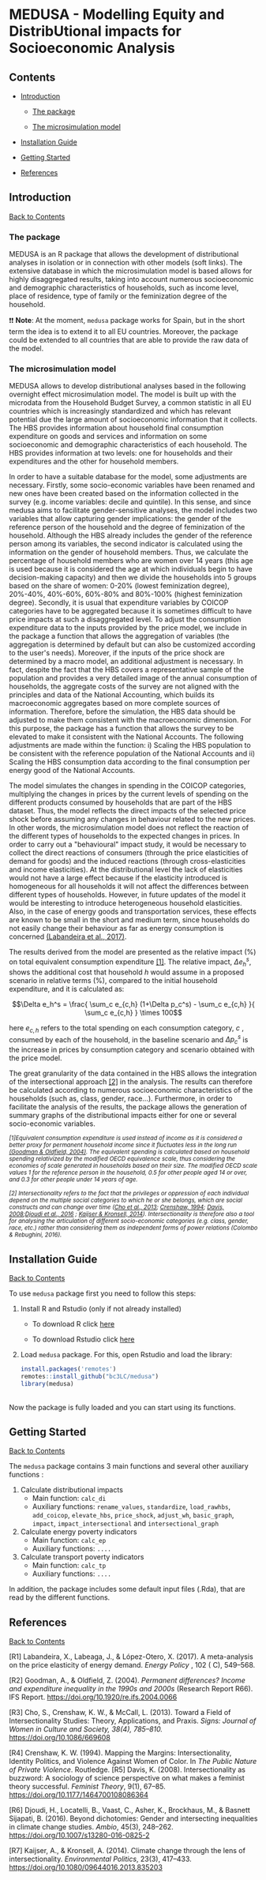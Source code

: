 # MEDUSA - Modelling Equity and DistribUtional impacts for Socioeconomic Analysis

## <a name="contents"></a>Contents

<!-- ------------------------>

<!-- ------------------------>

-   [Introduction](#introduction)

	-   [The package](#pkg)

    -   [The microsimulation model](#ms-model)

-   [Installation Guide](#installation-guide)

-   [Getting Started](#get-started)

-   [References](#references)

<!-- ------------------------>

<!-- ------------------------>

## <a name="introduction"></a>Introduction

<!-- ------------------------>

<!-- ------------------------>

[Back to Contents](#contents)

### <a name="pkg"></a>The package

MEDUSA is an R package that allows the development of distributional analyses in isolation or in connection with other models (soft links). The extensive database in which the microsimulation model is based allows for highly disaggregated results, taking into account numerous socioeconomic and demographic characteristics of households, such as income level, place of residence, type of family or the  feminization degree of the household. 

:exclamation::exclamation: **Note**: At the moment, `medusa` package works for Spain, but in the short term the idea is to extend it to all EU countries. Moreover, the package could be extended to all countries that are able to provide the raw data of the model.

### <a name="ms-model"></a>The microsimulation model

MEDUSA allows to develop distributional analyses based in the
following overnight effect microsimulation model. The model is built up with the microdata from the Household Budget Survey, a common statistic in all EU countries which is increasingly standardized and which has relevant potential due the large amount of socioeconomic information that it collects. The HBS provides information about household final consumption expenditure on goods and services and information on some socioeconomic and demographic characteristics of each household. The HBS provides information at two levels: one for households and their expenditures and the other for household members. 

In order to have a suitable database for the model, some adjustments are necessary. Firstly, some socio-economic variables have been renamed and new ones have been created based on the information collected in the survey (e.g. income variables: decile and quintile). In this sense, and since medusa aims to facilitate gender-sensitive analyses, the model includes two variables that allow capturing gender implications: the gender of the reference person of the household and the degree of feminization of the household. Although the HBS already includes the gender of the reference person among its variables, the second indicator is calculated using the information on the gender of household members. Thus, we calculate the percentage of household members who are women over 14 years (this age is used because it is considered the age at which individuals begin to have decision-making capacity) and then we divide the households into 5 groups based on the share of women: 0-20% (lowest feminization degree), 20%-40%, 40%-60%, 60%-80% and 80%-100% (highest feminization degree). Secondly, it is usual that expenditure variables by COICOP categories have to be aggregated because it is sometimes difficult to have price impacts at such a disaggregated level. To adjust the consumption expenditure data to the inputs provided by the price model, we include in the package a function that allows the aggregation of variables (the aggregation is determined by default but can also be customized according to the user's needs). Moreover, if the inputs of the price shock are determined by a macro model, an additional adjustment is necessary. In fact, despite the fact that the HBS covers a representative sample of the population and provides a very detailed image of the annual consumption of households, the aggregate costs of the survey are not aligned with the principles and data of the National Accounting, which builds its macroeconomic aggregates based on more complete sources of information. Therefore, before the simulation, the HBS data should be adjusted to make them consistent with the macroeconomic dimension. For this purpose, the package has a function that allows the survey to be elevated to make it consistent with the National Accounts. The following adjustments are made within the function: i) Scaling the HBS population to be consistent with the reference population of the National Accounts and ii) Scaling the HBS consumption data according to the final consumption per energy good of the National Accounts.

The model simulates the changes in spending in the COICOP categories, multiplying the changes in prices by the current levels of spending on the different products consumed by households that are part of the HBS dataset. Thus, the model reflects the direct impacts of the selected price shock before assuming any changes in behaviour related to the new prices. In other words, the microsimulation model does not reflect the reaction of the different types of households to the expected changes in prices. In order to carry out a "behavioural" impact study, it would be necessary to collect the direct reactions of consumers (through the price elasticities of demand for goods) and the induced reactions (through cross-elasticities and income elasticities). At the distributional level the lack of elasticities would not have a large effect because if the elasticity introduced is homogeneous for all households it will not affect the differences between different types of households. However, in future updates of the model it would be interesting to introduce heterogeneous household elasticities. Also, in the case of energy goods and transportation services, these effects are known to be small in the short and medium term, since households do not easily change their behaviour as far as energy consumption is concerned [(Labandeira et al., 2017)](#R1).

The results derived from the model are presented as the relative impact (%) on total equivalent consumption expenditure [[1]](#1). The relative impact, $\Delta e_h^s$, shows the additional cost that household <i> h</i> would assume in a proposed scenario  in relative terms (%), compared to the initial household expenditure, and it is calculated as:

$$\Delta e_h^s = \frac{ \sum_c e_{c,h} (1+\Delta p_c^s) - \sum_c e_{c,h} }{ \sum_c e_{c,h} } \times 100$$

here $e_{c,h}$ refers to the total spending on each consumption category, <i> c</i> ,  consumed by each of the household, in the baseline scenario and $\Delta p_c^s$ is the increase in prices by consumption category and scenario obtained with the price model.

The great granularity of the data contained in the HBS allows the integration of the intersectional approach [[2]](#2) in the analysis. The results can therefore be calculated according to numerous socioeconomic characteristics of the households (such as, class, gender, race…). Furthermore, in order to facilitate the analysis of the results, the package allows the generation of summary graphs of the distributional impacts either for one or several socio-economic variables.

<small><i> <a name="1">[1]</a>Equivalent consumption expenditure is used instead of income as it is considered a better proxy for permanent household income since it fluctuates less in the long run [(Goodman & Oldfield, 2004)](#R2). The equivalent spending is calculated based on household spending relativized by the modified OECD equivalence scale, thus considering the economies of scale generated in households based on their size. The modified OECD scale values 1 for the reference person in the household, 0.5 for other people aged 14 or over, and 0.3 for other people under 14 years of age.</i></small>

<small><i> <a name="2">[2]</a> Intersectionality refers to the fact that the privileges or oppression of each individual depend on the multiple social categories to which he or she belongs, which are social constructs and can change over time  ([Cho et al., 2013](#R3); [Crenshaw, 1994](#R4); [Davis, 2008](#R5);[Djoudi et al., 2016](#R6) ; [Kaijser & Kronsell, 2014](#R7)). Intersectionality is therefore also a tool for analysing the articulation of different socio-economic categories (e.g. class, gender, race, etc.) rather than considering them as independent forms of power relations (Colombo & Rebughini, 2016).</i></small>


## <a name="installation-guide"></a>Installation Guide

<!-- ------------------------>

<!-- ------------------------>

[Back to Contents](#contents)

To use `medusa` package first you need to follow this steps:

1.  Install R and Rstudio (only if not already installed)

    -   To download R click [here](https://www.r-project.org/)

    -  To download Rstudio click [here](https://www.rstudio.com/)

2.  Load `medusa` package. For this, open Rstudio and load the library:
    
    ``` r
    install.packages('remotes')
    remotes::install_github("bc3LC/medusa")
    library(medusa)
    ```
<br>
Now  the package is fully loaded and you can start using its functions.
<br>

## <a name="get-started"></a>Getting Started

<!-- ------------------------>

<!-- ------------------------>

[Back to Contents](#contents)

The `medusa` package  contains 3 main functions and several other auxiliary functions :

1. Calculate distributional impacts 
	- Main function: `calc_di`
	- Auxiliary functions: `rename_values`, `standardize`, `load_rawhbs`, `add_coicop`, `elevate_hbs`, `price_shock`, `adjust_wh`, `basic_graph`, `impact`, `impact_intersectional` and `intersectional_graph`
2. Calculate energy poverty indicators
	- Main function: `calc_ep`
	- Auxiliary functions: `....`
3. Calculate transport poverty indicators
	- Main function: `calc_tp`
	- Auxiliary functions: `....`


In addition, the package includes some default input files (.Rda), that are read by the different functions. 

## <a name="references"></a>References

<!-- ------------------------>

<!-- ------------------------>

[Back to Contents](#contents)

<a name="R1">[R1]</a> Labandeira, X., Labeaga, J., & López-Otero, X. (2017). A meta-analysis on the price elasticity of energy demand. <i>Energy Policy</i> , 102 ( C), 549–568.

<a name="R2">[R2]</a>  Goodman, A., & Oldfield, Z. (2004). <i> Permanent differences? Income and expenditure inequality in the 1990s and 2000s </i> (Research Report R66). IFS Report. https://doi.org/10.1920/re.ifs.2004.0066

<a name="R3">[R3]</a>  Cho, S., Crenshaw, K. W., & McCall, L. (2013). Toward a Field of Intersectionality Studies: Theory, Applications, and Praxis. <i> Signs: Journal of Women in Culture and Society, 38(4), 785–810.</i>  https://doi.org/10.1086/669608

<a name="R4">[R4]</a> Crenshaw, K. W. (1994). Mapping the Margins: Intersectionality, Identity Politics, and Violence Against Women of Color. In <i> The Public Nature of Private Violence</i>. Routledge.
<a name="R5">[R5]</a> Davis, K. (2008). Intersectionality as buzzword: A sociology of science perspective on what makes a feminist theory successful. <i> Feminist Theory</i>, 9(1), 67–85. https://doi.org/10.1177/1464700108086364

<a name="R6">[R6]</a> Djoudi, H., Locatelli, B., Vaast, C., Asher, K., Brockhaus, M., & Basnett Sijapati, B. (2016). Beyond dichotomies: Gender and intersecting inequalities in climate change studies. <i>Ambio</i>, 45(3), 248–262.
https://doi.org/10.1007/s13280-016-0825-2

<a name="R7">[R7]</a> Kaijser, A., & Kronsell, A. (2014). Climate change through the lens of intersectionality. <i>Environmental Politics</i>, 23(3), 417–433.
https://doi.org/10.1080/09644016.2013.835203